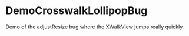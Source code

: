DemoCrosswalkLollipopBug
========================

Demo of the adjustResize bug where the XWalkView jumps really quickly
